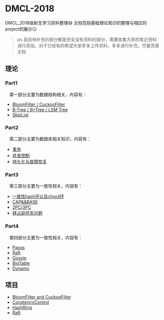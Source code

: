 # DMCL-2018
DMCL_2018级新生学习资料整理:smile:
文档包括基础理论知识的整理与相应的project的展示:smirk:
> ps.目前待补充的部分都是完全没有资料的部分，需要收集大家的笔记资料进行添加。对于已经有的希望大家多多上传资料，多多进行补充，尽量完善文档
## 理论
### Part1
&emsp;第一部分主要为数据结构相关，内容有：
- [BloomFilter / CuckooFilter](https://github.com/dmclNewbee302/DMCL-2018/blob/master/Theory/Part1_DataStructure/Bloom%20Filter%20%E4%B8%8E%20Cuckoo%20Filter%E6%A6%82%E5%BF%B5%E4%B8%8E%E6%AF%94%E8%BE%83.md)
- [B-Tree / B+Tree / LSM Tree](https://github.com/dmclNewbee302/DMCL-2018/blob/master/Theory/Part1_DataStructure/Bloom%20Filter%20%E4%B8%8E%20Cuckoo%20Filter%E6%A6%82%E5%BF%B5%E4%B8%8E%E6%AF%94%E8%BE%83.md)
- [SkipList](https://github.com/dmclNewbee302/DMCL-2018/blob/master/Theory/Part1_DataStructure/%E8%B7%B3%E8%A1%A8.md)

### Part2
&emsp;第二部分主要为数据库相关知识，内容有：
- [事务](https://github.com/dmclNewbee302/DMCL-2018/blob/master/Theory/Part2_DB_Transaction/%E4%BA%8B%E5%8A%A1.md)
- [并发控制](https://github.com/dmclNewbee302/DMCL-2018/blob/master/Theory/Part2_DB_Transaction/%E5%B9%B6%E5%8F%91%E6%8E%A7%E5%88%B6.md) 
- [持久化与故障恢复](https://github.com/dmclNewbee302/DMCL-2018/blob/master/Theory/Part2_DB_Transaction/%E6%8C%81%E4%B9%85%E5%8C%96%E4%B8%8E%E6%95%85%E9%9A%9C%E6%81%A2%E5%A4%8D.md)


### Part3
&emsp;第三部分主要为一致性相关，内容有：
- [一致性hash环以及chord环](https://github.com/dmclNewbee302/DMCL-2018/blob/master/Theory/Part3_Consistency/%E4%B8%80%E8%87%B4%E6%80%A7%E5%93%88%E5%B8%8C%E5%92%8Cchord%E7%8E%AF.md)
- [CAP&&BASE](https://github.com/dmclNewbee302/DMCL-2018/blob/master/Theory/Part3_Consistency/CAP%E5%AE%9A%E7%90%86.md)
- [2PC/3PC](https://github.com/dmclNewbee302/DMCL-2018/blob/master/Theory/Part3_Consistency/2PC_3PC.md)
- [拜占庭将军问题](https://github.com/dmclNewbee302/DMCL2018/blob/master/Theory/Part3_Consistency/%E6%8B%9C%E5%8D%A0%E5%BA%AD%E5%B0%86%E5%86%9B%E9%97%AE%E9%A2%98.md)

### Part4
&emsp;第四部分主要为一致性相关，内容有：
- [Paxos](https://github.com/dmclNewbee302/DMCL-2018/blob/master/Theory/Part4_DistributedConsensus/paxos%E8%BF%87%E7%A8%8B%E6%8E%A8%E5%AF%BC.md)
- [Raft](https://github.com/dmclNewbee302/DMCL-2018/blob/master/Theory/Part4_DistributedConsensus/raft-zh_cn.md) 
- [Gossip](https://github.com/dmclNewbee302/DMCL-2018/blob/master/Theory/Part4_DistributedConsensus/gossip.md)
- [BigTable](./Theory/Part4_DistributedConsensus/Bigtable.md)
- [Dynamo](./Theory/Part4_DistributedConsensus/DynamoDB.md)

## 项目
- [BloomFilter and CuckooFilter](./Project/BloomFilter_CuckooFilter)
- [ConstencyControl](./Project/ConcurrencyControl)
- [HashRing](#)
- [Raft](./Project/Raft)
